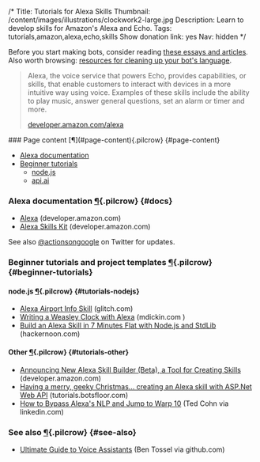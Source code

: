 /*
Title: Tutorials for Alexa Skills
Thumbnail: /content/images/illustrations/clockwork2-large.jpg
Description: Learn to develop skills for Amazon's Alexa and Echo.
Tags: tutorials,amazon,alexa,echo,skills
Show donation link: yes
Nav: hidden
*/

<div class="note">
  <p>
    Before you start making bots, consider reading <a href="/articles/bot-ethics">these essays and articles</a>. Also worth browsing: <a href="/resources/libraries-frameworks/#language">resources for cleaning up your bot's language</a>.
  </p>
</div>


> Alexa, the voice service that powers Echo, provides capabilities, or skills, that enable customers to interact with devices in a more intuitive way using voice. Examples of these skills include the ability to play music, answer general questions, set an alarm or timer and more.
>
> [developer.amazon.com/alexa](https://developer.amazon.com/alexa)


<div class="row">
  <div class="col-sm-12 col-md-6 no-pad" markdown=1>
### Page content [¶](#page-content){.pilcrow} {#page-content}

- [Alexa documentation](#docs)
- [Beginner tutorials](#beginner-tutorials)
  - [node.js](#tutorials-nodejs)
  - [api.ai](#tutorials-api-ai)
  </div>
  <div class="col-sm-12 col-md-6">
<!--
    <p>
      <a href="/bot-workshops/botmaking-from-the-ground-up">
        <img class="screenshot" src="/content/bot-workshops/images/bots-are-cool.png">
      </a>
    </p>
-->
  </div>
</div>


### Alexa documentation [¶](#docs){.pilcrow} {#docs}

- [Alexa](https://developer.amazon.com/alexa) (developer.amazon.com)
- [Alexa Skills Kit](https://developer.amazon.com/alexa-skills-kit) (developer.amazon.com)


See also [@actionsongoogle](https://twitter.com/actionsongoogle) on Twitter for updates.


### Beginner tutorials and project templates [¶](#beginner-tutorials){.pilcrow} {#beginner-tutorials}

#### node.js [¶](#tutorials-nodejs){.pilcrow} {#tutorials-nodejs}

- [Alexa Airport Info Skill](https://glitch.com/edit/#!/alexa-skill) (glitch.com)
- [Writing a Weasley Clock with Alexa](http://mdickin.com/2017/04/30/writing-weasley-clock-with-alexa/) (mdickin.com )
- [Build an Alexa Skill in 7 Minutes Flat with Node.js and StdLib](https://hackernoon.com/build-an-alexa-skill-in-7-minutes-flat-with-node-js-and-stdlib-70611f58c37f) (hackernoon.com)


#### Other [¶](#tutorials-other){.pilcrow} {#tutorials-other}

- [Announcing New Alexa Skill Builder (Beta), a Tool for Creating Skills](https://developer.amazon.com/blogs/alexa/post/02d828b6-3144-46ea-9b4c-5ed2cbfadb9c/announcing-new-alexa-skill-builder-beta-a-tool-for-creating-skills) (developer.amazon.com)
- [Having a merry, geeky Christmas… creating an Alexa skill with ASP.Net Web API](https://tutorials.botsfloor.com/having-a-merry-geeky-christmas-creating-an-alexa-skill-with-asp-net-web-api-d4a2cd6d016d) (tutorials.botsfloor.com)
- [How to Bypass Alexa's NLP and Jump to Warp 10](https://www.linkedin.com/pulse/how-bypass-alexas-nlp-jump-warp-10-ted-cohn) (Ted Cohn via linkedin.com)

### See also [¶](#see-also){.pilcrow} {#see-also}

- [Ultimate Guide to Voice Assistants](https://github.com/bentossell/ultimate-guide-to-voice-assistants) (Ben Tossel via github.com)
